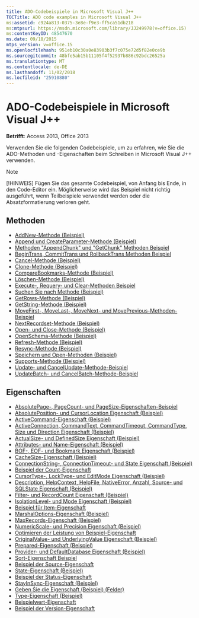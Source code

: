 ```yaml
---
title: ADO-Codebeispiele in Microsoft Visual J++
TOCTitle: ADO code examples in Microsoft Visual J++
ms:assetid: c924a813-0375-3e8e-f9e3-ff5ca51db218
ms:mtpsurl: https://msdn.microsoft.com/library/JJ249978(v=office.15)
ms:contentKeyID: 48547670
ms.date: 09/18/2015
mtps_version: v=office.15
ms.openlocfilehash: 951eb10c30a0e83903b3f7c075e72d5f82e0ce9b
ms.sourcegitcommit: 48bfe5ab15b11105f4f52937b886c92bdc26525a
ms.translationtype: MT
ms.contentlocale: de-DE
ms.lasthandoff: 11/02/2018
ms.locfileid: "25910880"
---
```

# <a name="ado-code-examples-in-microsoft-visual-j"></a>ADO-Codebeispiele in Microsoft Visual J++

**Betrifft**: Access 2013, Office 2013

Verwenden Sie die folgenden Codebeispiele, um zu erfahren, wie Sie die ADO-Methoden und -Eigenschaften beim Schreiben in Microsoft Visual J++ verwenden.

> [!NOTE]
> [!HINWEIS] Fügen Sie das gesamte Codebeispiel, von Anfang bis Ende, in den Code-Editor ein. Möglicherweise wird das Beispiel nicht richtig ausgeführt, wenn Teilbeispiele verwendet werden oder die Absatzformatierung verloren geht.

## <a name="methods"></a>Methoden

- [AddNew-Methode (Beispiel)](addnew-method-example-vj.md)
- [Append und CreateParameter-Methode (Beispiel)](append-and-createparameter-methods-example-vj.md)
- [Methoden "AppendChunk" und "GetChunk" Methoden Beispiel](appendchunk-and-getchunk-methods-example-vj.md)
- [BeginTrans, CommitTrans und RollbackTrans Methoden Beispiel](begintrans-committrans-and-rollbacktrans-methods-example-vj.md)
- [Cancel-Methode (Beispiel)](cancel-method-example-vj.md)
- [Clone-Methode (Beispiel)](clone-method-example-vj.md)
- [CompareBookmarks-Methode (Beispiel)](comparebookmarks-method-example-vj.md)
- [Löschen-Methode (Beispiel)](delete-method-example-vj.md)
- [Execute-, Requery- und Clear-Methoden Beispiel](execute-requery-and-clear-methods-example-vj.md)
- [Suchen Sie nach Methode (Beispiel)](find-method-example-vj.md)
- [GetRows-Methode (Beispiel)](getrows-method-example-vj.md)
- [GetString-Methode (Beispiel)](getstring-method-example-vj.md)
- [MoveFirst-, MoveLast-, MoveNext- und MovePrevious-Methoden-Beispiel](movefirst-movelast-movenext-and-moveprevious-methods-example-vj.md)
- [NextRecordset-Methode (Beispiel)](nextrecordset-method-example-vj.md)
- [Open- und Close-Methode (Beispiel)](open-and-close-methods-example-vj.md)
- [OpenSchema-Methode (Beispiel)](openschema-method-example-vj.md)
- [Refresh-Methode (Beispiel)](refresh-method-example-vj.md)
- [Resync-Methode (Beispiel)](resync-method-example-vj.md)
- [Speichern und Open-Methoden (Beispiel)](save-and-open-methods-example-vj.md)
- [Supports-Methode (Beispiel)](supports-method-example-vj.md)
- [Update- und CancelUpdate-Methode-Beispiel](update-and-cancelupdate-methods-example-vj.md)
- [UpdateBatch- und CancelBatch-Methode-Beispiel](updatebatch-and-cancelbatch-methods-example-vj.md)

## <a name="properties"></a>Eigenschaften

- [AbsolutePage-, PageCount- und PageSize-Eigenschaften-Beispiel](absolutepage-pagecount-and-pagesize-properties-example-vj.md)
- [AbsolutePosition- und CursorLocation Eigenschaft (Beispiel)](absoluteposition-and-cursorlocation-properties-example-vj.md)
- [ActiveCommand-Eigenschaft (Beispiel)](activecommand-property-example-vj.md)
- [ActiveConnection, CommandText, CommandTimeout, CommandType, Size und Direction Eigenschaft (Beispiel)](activeconnection-commandtext-commandtimeout-commandtype-size-and-direction-properties-example-vj.md)
- [ActualSize- und DefinedSize Eigenschaft (Beispiel)](actualsize-and-definedsize-properties-example-vj.md)
- [Attributes- und Name-Eigenschaft (Beispiel)](attributes-and-name-properties-example-vj.md)
- [BOF-, EOF- und Bookmark Eigenschaft (Beispiel)](bof-eof-and-bookmark-properties-example-vj.md)
- [CacheSize-Eigenschaft (Beispiel)](cachesize-property-example-vj.md)
- [ConnectionString-, ConnectionTimeout- und State Eigenschaft (Beispiel)](connectionstring-connectiontimeout-and-state-properties-example-vj.md)
- [Beispiel der Count-Eigenschaft](count-property-example-vj.md)
- [CursorType-, LockType- und EditMode Eigenschaft (Beispiel)](cursortype-locktype-and-editmode-properties-example-vj.md)
- [Description, HelpContext, HelpFile, NativeError, Anzahl, Source- und SQLState Eigenschaft (Beispiel)](description-helpcontext-helpfile-nativeerror-number-source-and-sqlstate-properties-example-vj.md)
- [Filter- und RecordCount Eigenschaft (Beispiel)](filter-and-recordcount-properties-example-vj.md)
- [IsolationLevel- und Mode Eigenschaft (Beispiel)](isolationlevel-and-mode-properties-example-vj.md)
- [Beispiel für Item-Eigenschaft](item-property-example-vj.md)
- [MarshalOptions-Eigenschaft (Beispiel)](marshaloptions-property-example-vj.md)
- [MaxRecords-Eigenschaft (Beispiel)](maxrecords-property-example-vj.md)
- [NumericScale- und Precision Eigenschaft (Beispiel)](numericscale-and-precision-properties-example-vj.md)
- [Optimieren der Leistung von Beispiel-Eigenschaft](optimize-property-example-vj.md)
- [OriginalValue- und UnderlyingValue Eigenschaft (Beispiel)](originalvalue-and-underlyingvalue-properties-example-vj.md)
- [Prepared-Eigenschaft (Beispiel)](prepared-property-example-vj.md)
- [Provider- und DefaultDatabase Eigenschaft (Beispiel)](provider-and-defaultdatabase-properties-example-vj.md)
- [Sort-Eigenschaft Beispiel](sort-property-example-vj.md)
- [Beispiel der Source-Eigenschaft](source-property-example-vj.md)
- [State-Eigenschaft (Beispiel)](state-property-example-vj.md)
- [Beispiel der Status-Eigenschaft](status-property-example-vj.md)
- [StayInSync-Eigenschaft (Beispiel)](stayinsync-property-example-vj.md)
- [Geben Sie die Eigenschaft (Beispiel) (Felder)](https://msdn.microsoft.com/library/jj250207\(v=office.15\))
- [Type-Eigenschaft (Beispiel)](https://msdn.microsoft.com/library/jj249182\(v=office.15\))
- [Beispielwert-Eigenschaft](value-property-example-vj.md)
- [Beispiel der Version-Eigenschaft](version-property-example-vj.md)

